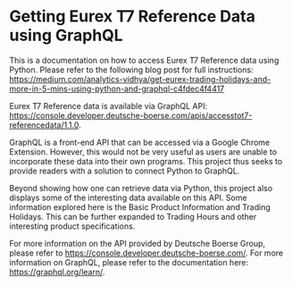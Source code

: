 # Getting Eurex T7 Reference Data using GraphQL

This is a documentation on how to access Eurex T7 Reference data using Python.
Please refer to the following blog post for full instructions:
https://medium.com/analytics-vidhya/get-eurex-trading-holidays-and-more-in-5-mins-using-python-and-graphql-c4fdec4f4417

Eurex T7 Reference data is available via GraphQL API: https://console.developer.deutsche-boerse.com/apis/accesstot7-referencedata/1.1.0.

GraphQL is a front-end API that can be accessed via a Google Chrome Extension. However, this would not be very useful as users are unable to incorporate these data into their own programs. This project thus seeks to provide readers with a solution to connect Python to GraphQL.

Beyond showing how one can retrieve data via Python, this project also displays some of the interesting data available on this API. Some information explored here is the Basic Product Information and Trading Holidays. This can be further expanded to Trading Hours and other interesting product specifications.

For more information on the API provided by Deutsche Boerse Group, please refer to https://console.developer.deutsche-boerse.com/.
For more information on GraphQL, please refer to the documentation here: https://graphql.org/learn/. 
